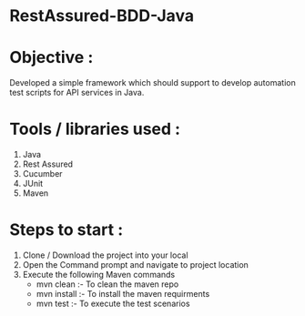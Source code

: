 # RestAssured-BDD-Java
# Objective : 
Developed a simple framework which should support to develop automation test scripts for API services in Java. 

# Tools / libraries used :

1. Java
2. Rest Assured
3. Cucumber
4. JUnit
5. Maven


# Steps to start :

1. Clone / Download the project into your local
2. Open the Command prompt and navigate to project location
3. Execute the following Maven commands
    - mvn clean :- To clean the maven repo
    - mvn install :- To install the maven requirments 
    - mvn test :- To execute the test scenarios
